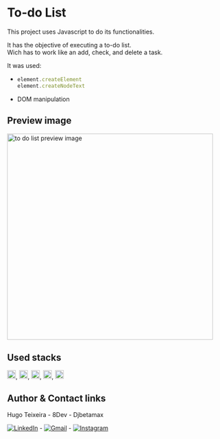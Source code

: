 # To-do List

This project uses Javascript to do its functionalities.

It has the objective of executing a to-do list.  
Wich has to work like an add, check, and delete a task.

It was used:

* ``` js
  element.createElement
  element.createNodeText
  ```

* DOM manipulation

## Preview image

<img src="to-do-list-preview-img.png" width="480px" alt="to do list preview image">

## Used stacks

<img src="https://img.shields.io/badge/html5-%23E34F26.svg?style=for-the-badge&logo=html5&logoColor=white" height= "20px" alt="html5">, <img src="https://img.shields.io/badge/css3-%231572B6.svg?style=for-the-badge&logo=css3&logoColor=white" height="20px" alt="css3">, <img src="https://img.shields.io/badge/javascript-%23323330.svg?style=for-the-badge&logo=javascript&logoColor=%23F7DF1E" height="20px" alt="javascript">, <img src="https://img.shields.io/badge/Visual%20Studio%20Code-0078d7.svg?style=for-the-badge&logo=visual-studio-code&logoColor=white" height="20px" alt="visual studio code">, <img src="https://img.shields.io/badge/git-%23F05033.svg?style=for-the-badge&logo=git&logoColor=white" height="20px" alt="git">

## Author & Contact links

Hugo Teixeira - 8Dev - Djbetamax

[![LinkedIn](https://img.shields.io/badge/linkedin-%230077B5.svg?style=for-the-badge&logo=linkedin&logoColor=white)](www.linkedin.com/in/8dev) - [![Gmail](https://img.shields.io/badge/Gmail-D14836?style=for-the-badge&logo=gmail&logoColor=white)](https://mailto:hugots23@gmail.com) - [![Instagram](https://img.shields.io/badge/Instagram-%23E4405F.svg?style=for-the-badge&logo=Instagram&logoColor=white)](https://www.instagram.com/hugo_8dev/)
